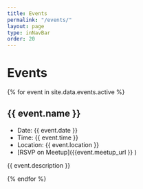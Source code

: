 ```yaml
---
title: Events
permalink: "/events/"
layout: page
type: inNavBar
order: 20
---
```

# Events

{% for event in site.data.events.active %}
## {{ event.name }}
* Date: {{ event.date }}
* Time: {{ event.time }}
*	Location: {{ event.location }}
*	[RSVP on Meetup]({{event.meetup_url }} )
	
{{ event.description }}

{% endfor %}